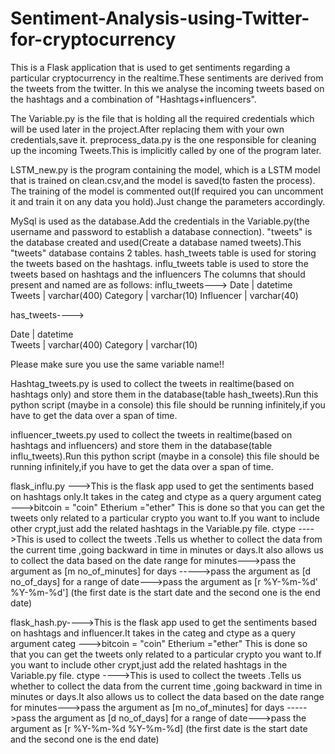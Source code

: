 # Sentiment-Analysis-using-Twitter-for-cryptocurrency
This is a Flask application that is used to get sentiments regarding a particular cryptocurrency in the realtime.These sentiments are derived from the tweets from the twitter.
In this we analyse the incoming tweets based on the hashtags and a combination of "Hashtags+influencers".

The Variable.py is the file that is holding all the required credentials which will be used later in the project.After replacing them with your own credentials,save it.
preprocess_data.py is the one responsible for cleaning up the incoming Tweets.This is implicitly called by one of the program later.

LSTM_new.py is the program containing the model, which is a LSTM model that is trained on clean.csv,and the model is saved(to fasten the process).
The training of the model is commented out(If required you can uncomment it and train it on any data you hold).Just change the parameters accordingly.

MySql is used as the database.Add the credentials in the Variable.py(the username and password to establish a database connection).
"tweets" is the database created and used(Create a database named tweets).This "tweets" database contains 2 tables.
hash_tweets table is used for storing the tweets based on the hashtags.
influ_tweets table is used to store the tweets based on hashtags and the influencers 
The columns that should present and named are as follows:
influ_tweets--->
 Date           | datetime     
 Tweets         | varchar(400)
 Category       | varchar(10) 
 Influencer     | varchar(40)
 
 has_tweets---->

Date            | datetime    
Tweets          | varchar(400) 
Category        | varchar(10)

Please make sure you use the same variable name!!

Hashtag_tweets.py is used to collect the tweets in realtime(based on hashtags only) and store them in the database(table hash_tweets).Run this python script (maybe in a console)
this file should be running infinitely,if you have to get the data over a span of time.

influencer_tweets.py used to collect the tweets in realtime(based on hashtags and influencers) and store them in the database(table influ_tweets).Run this python script (maybe in a console)
this file should be running infinitely,if you have to get the data over a span of time.

flask_influ.py --->This is the flask app used to get the sentiments based on hashtags only.It takes in the categ and ctype as a query argument
       categ --->bitcoin = "coin"
                 Etherium ="ether"
                 This is done so that you can get the tweets only related to a particular crypto you want to.If you want to include other crypt,just add the related hashtags in the Variable.py file.
       ctype ---->This is used to collect the tweets .Tells us whether to collect the data from the current time ,going backward in time in minutes or days.It also allows us to collect the data based on the date range
            for minutes--->pass the argument as [m no_of_minutes]
            for days ----->pass the argument as [d no_of_days]
            for a range of date--->pass the argument as [r %Y-%m-%d' %Y-%m-%d']   (the first date is the start date and the second one is the end date)

flask_hash.py---->This is the flask app used to get the sentiments based on hashtags and influencer.It takes in the categ and ctype as a query argument
       categ --->bitcoin = "coin"
                 Etherium ="ether"
                 This is done so that you can get the tweets only related to a particular crypto you want to.If you want to include other crypt,just add the related hashtags in the Variable.py file.
       ctype ---->This is used to collect the tweets .Tells us whether to collect the data from the current time ,going backward in time in minutes or days.It also allows us to collect the data based on the date range
            for minutes--->pass the argument as [m no_of_minutes]
            for days ----->pass the argument as [d no_of_days]
            for a range of date--->pass the argument as [r %Y-%m-%d  %Y-%m-%d]   (the first date is the start date and the second one is the end date)            



 
